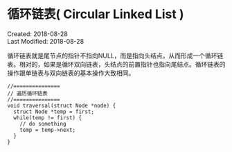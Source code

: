 # 循环链表( Circular Linked List )
Created: 2018-08-28  
Last Modified: 2018-08-28  

循环链表就是尾节点的指针不指向NULL，而是指向头结点，从而形成一个循环链表。相对的，如果是循环双向链表，头结点的前置指针也指向尾结点。循环链表的操作跟单链表与双向链表的基本操作大致相同。  

```
//===============
// 遍历循环链表
//===============
void traversal(struct Node *node) {
  struct Node *temp = first;
  while(temp != first) {
    // do something
    temp = temp->next;
  }
}
```